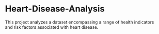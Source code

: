 # Heart-Disease-Analysis
This project analyzes a dataset encompassing a range of health indicators and risk factors associated with heart disease.

